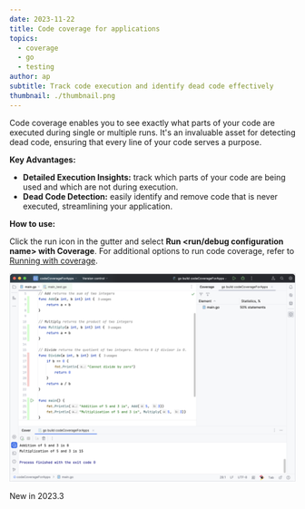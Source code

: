 ```yaml
---
date: 2023-11-22
title: Code coverage for applications
topics:
  - coverage
  - go
  - testing
author: ap
subtitle: Track code execution and identify dead code effectively
thumbnail: ./thumbnail.png
---
```


Code coverage enables you to see exactly what parts of your code are executed during single or multiple runs. It's an invaluable asset for detecting dead code, ensuring that every line of your code serves a purpose.

**Key Advantages:**

- **Detailed Execution Insights:** track which parts of your code are being used and which are not during execution.
- **Dead Code Detection:** easily identify and remove code that is never executed, streamlining your application.

**How to use:**

Click the run icon in the gutter and select **Run <run/debug configuration name> with Coverage**. For additional options to run code coverage, refer to <a href = "https://www.jetbrains.com/help/go/2023.3/running-test-with-coverage.html#run-with-coverage">Running with coverage</a>.

<img src="screenshot.png" alt="Code coverage for applications" title="Code coverage for applications" width="706"/>

<span class="tag is-rounded">New in 2023.3</span>
